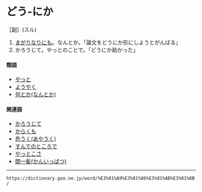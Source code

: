 # どう‐にか

［副］(スル)
1.  [まがりなりにも](まがりなりにも（曲り形にも）)。なんとか。「論文をどうにか形にしようとがんばる」
2.  かろうじて。やっとのことで。「どうにか助かった」
    

#### 類語

-   [やっと](https://dictionary.goo.ne.jp/word/%E6%BC%B8%E3%81%A8/#jn-222181)
-   [ようやく](https://dictionary.goo.ne.jp/word/%E6%BC%B8%E3%81%8F/#jn-226831)
-   [何とか(なんとか)](https://dictionary.goo.ne.jp/word/%E4%BD%95%E3%81%A8%E3%81%8B/#jn-165891)

#### 関連語

-   [かろうじて](https://dictionary.goo.ne.jp/word/%E8%BE%9B%E3%81%86%E3%81%98%E3%81%A6/#jn-46770)
-   [からくも](https://dictionary.goo.ne.jp/word/%E8%BE%9B%E3%81%8F%E3%82%82/#jn-45654)
-   [危うく(あやうく)](https://dictionary.goo.ne.jp/word/%E5%8D%B1%E3%81%86%E3%81%8F/#jn-6842)
-   [すんでのところで](https://dictionary.goo.ne.jp/word/%E6%97%A2%E3%81%AE%E6%89%80/#jn-120772)
-   [やっとこさ](https://dictionary.goo.ne.jp/word/%E3%82%84%E3%81%A3%E3%81%A8%E3%81%93%E3%81%95/#jn-222189)
-   [間一髪(かんいっぱつ)](https://dictionary.goo.ne.jp/word/%E9%96%93%E4%B8%80%E9%AB%AA/#jn-47473)

---
`https://dictionary.goo.ne.jp/word/%E3%81%A9%E3%81%86%E3%81%AB%E3%81%8B/`
